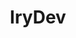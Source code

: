 ---
title: IryDev
github: https://github.com/IryDev
mode: dark
transition: 3s
archetype:
- Animation
- Little Bit of Everything
---